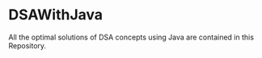 # DSAWithJava
All the optimal solutions of DSA concepts using Java are contained in this Repository.
